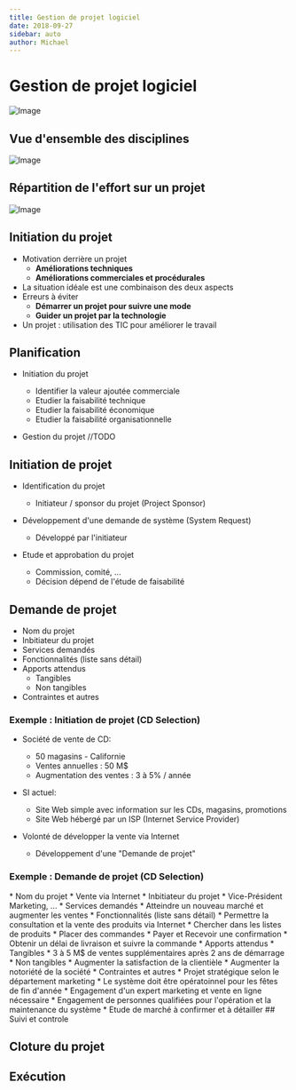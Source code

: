 ```yaml
---
title: Gestion de projet logiciel
date: 2018-09-27
sidebar: auto
author: Michael
---
```


# Gestion de projet logiciel

![Image](https://i.imgur.com/RWYiHxE.png)

## Vue d'ensemble des disciplines

![Image](https://i.imgur.com/VUyP773.png)

## Répartition de l'effort sur un projet

![Image](https://i.imgur.com/tMCQbZ8.png)

## Initiation du projet

* Motivation derrière un projet
    * **Améliorations techniques**
    * **Améliorations commerciales et <Def def="Améliorations procédurales : nouvelle manière d'appliquer les procédures de l'entreprise*">procédurales</Def>**
* La situation idéale est une combinaison des deux aspects
* Erreurs à éviter
    * **Démarrer un projet pour suivre une mode**
    * **Guider un projet par la technologie**
* Un projet : utilisation des TIC pour améliorer le travail

## Planification

* Initiation du projet
    * Identifier la valeur ajoutée commerciale
    * Etudier la faisabilité technique
    * Etudier la faisabilité économique
    * Etudier la faisabilité organisationnelle

* Gestion du projet
  //TODO

## Initiation de projet
* Identification du projet
    * Initiateur / sponsor du projet (Project Sponsor)

* Développement d'une demande de système (System Request)
    * Développé par l'initiateur

* Etude et approbation du projet
    * Commission, comité, ...
    * Décision dépend de l'étude de faisabilité

## Demande de projet
* Nom du projet
* Inbitiateur du projet
* Services demandés
* Fonctionnalités (liste sans détail)
* Apports attendus
    * Tangibles
    * Non tangibles
* Contraintes et autres

### Exemple : Initiation de projet (CD Selection)
* Société de vente de CD:
    * 50 magasins - Californie
    * Ventes annuelles : 50 M$
    * Augmentation des ventes : 3 à 5% / année

* SI actuel:
    * Site Web simple avec information sur les CDs, magasins, promotions
    * Site Web hébergé par un ISP (Internet Service Provider)

* Volonté de développer la vente via Internet
    * Développement d'une "Demande de projet"

### Exemple : Demande de projet (CD Selection)

<spoiler>
* Nom du projet
    * Vente via Internet
* Inbitiateur du projet
    * Vice-Président Marketing, ...
* Services demandés
    * Atteindre un nouveau marché et augmenter les ventes
* Fonctionnalités (liste sans détail)
    * Permettre la consultation et la vente des produits via Internet
    * Chercher dans les listes de produits
    * Placer des commandes
    * Payer et Recevoir une confirmation
    * Obtenir un délai de livraison et suivre la commande
* Apports attendus
    * Tangibles
        * 3 à 5 M$ de ventes supplémentaires après 2 ans de démarrage
    * Non tangibles
        * Augmenter la satisfaction de la clientièle
        * Augmenter la notoriété de la société
* Contraintes et autres
    * Projet stratégique selon le département marketing
    * Le système doit être opératoinnel pour les fêtes de fin d'année
    * Engagement d'un expert marketing et vente en ligne nécessaire
    * Engagement de personnes qualifiées pour l'opération et la maintenance du système
    * Etude de marché à confirmer et à détailler
</spoiler>
## Suivi et controle

## Cloture du projet

## Exécution